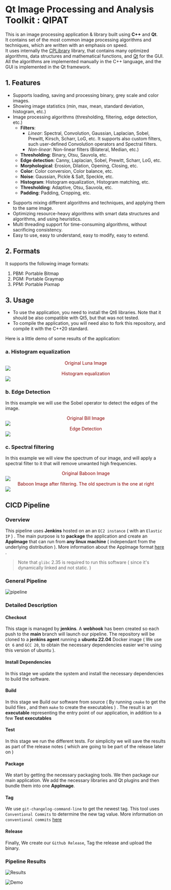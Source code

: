 # Qt Image Processing and Analysis Toolkit : QIPAT

This is an image processing application & library built using **C++** and **Qt**.<br>
It contains  set of the most common image processing algorithms and techniques, which are written with an emphasis on speed.<br>
It uses internally the [CPLibrary](https://www.github.com/ramizouari/CPLibrary) library, that contains many optimized algorithms, data structures and mathematical functions, and [Qt](http://qt.io/) for the GUI.<br>
All the algorithms are implemented manually in the C++ language, and the GUI is implemented in the Qt framework.<br>

## 1. Features

- Supports loading, saving and processing binary, grey scale and color images.
- Showing image statistics (min, max, mean, standard deviation, histogram, etc.)
- Image processing algorithms (thresholding, filtering, edge detection, etc.)
    - **Filters**: 
      - *Linear*: Spectral, Convolution, Gaussian, Laplacian, Sobel, Prewitt, Kirsch, Scharr, LoG, etc. It supports also custom filters, such user-defined Convolution operators and Spectral filters.
      - *Non-linear*: Non-linear filters (Bilateral, Median, etc.)
    - **Thresholding**: Binary, Otsu, Sauvola, etc.
    - **Edge detection**: Canny, Laplacian, Sobel, Prewitt, Scharr, LoG, etc.
    - **Morphological**: Erosion, Dilation, Opening, Closing, etc.
    - **Color**: Color conversion, Color balance, etc.
    - **Noise**: Gaussian, Pickle & Salt, Speckle, etc.
    - **Histogram**: Histogram equalization, Histogram matching, etc.
    - **Thresholding**: Adaptive, Otsu, Sauvola, etc.
    - **Padding**: Padding, Cropping, etc.

<!---    - **Blending**: Alpha blending, Multiply, Add, Subtract, etc.
    - **Geometric**: Affine, Perspective, Rotation, etc. -->
- Supports mixing different algorithms and techniques, and applying them to the same image.
- Optimizing resource-heavy algorithms with smart data structures and algorithms, and using heuristics.
- Multi threading support for time-consuming algorithms, without sacrificing consistency.
- Easy to use, easy to understand, easy to modify, easy to extend.

## 2. Formats

It supports the following image formats:
1. PBM: Portable Bitmap
2. PGM: Portable Graymap
3. PPM: Portable Pixmap

## 3. Usage

- To use the application, you need to install the Qt6 libraries. Note that it should be also compatible with Qt5, but that was not tested.
- To compile the application, you will need also to fork this repository, and compile it with the C++20 standard.

Here is a little demo of some results of the application:

### a. Histogram equalization

<div style="text-align: center;color :darkred">Original Luna Image</div>
<img src="img/DEMO.png">
<div style="text-align: center;color :darkred">Histogram equalization</div>
<img src="img/DEMO2.png">

### b. Edge Detection

In this example we will use the Sobel operator to detect the edges of the image.
<div style="text-align: center;color :darkred">Original Bill Image</div>
<img src="img/DEMO3.png">
<div style="text-align: center;color :darkred">Edge Detection</div>
<img src="img/DEMO4.png">

### c. Spectral filtering

In this example we will view the spectrum of our image, and will apply a spectral filter to it that will remove unwanted high frequencies.
<div style="text-align: center;color :darkred">Original Baboon Image</div>
<img src="img/DEMO5.png">
<div style="text-align: center;color :darkred">Baboon Image after filtering. The old spectrum is the one at right</div>
<img src="img/DEMO6.png">

## CICD Pipeline

### Overview

This pipeline uses **Jenkins** hosted on an an `EC2 instance` ( with an `Elastic IP` ) . The main purpose is to **package** the application and create an **AppImage** that can run from **any linux machine** ( independant from the underlying distribution ). More information about the AppImage format [here](https://appimage.org/) .

> Note that `glibc` 2.35 is required to run this software ( since it's dynamically linked and not static. )


### General Pipeline

![pipeline](./resources/pipeline.png)

### Detailed Description

#### Checkout

This stage is managed by **jenkins**. A **webhook** has been created so each push to the **main** branch will launch our pipeline. The repository will be cloned to a **jenkins agent** running a **ubuntu 22.04** Docker image ( We use `Qt 6` and `GCC 20`, to obtain the necessary dependencies easier we're using this version of ubuntu ).

#### Install Dependencies 

In this stage we update the system and install the necessary dependencies to build the software.


#### Build

In this stage we Build our software from source ( By running `cmake` to get the build files , and then `make` to create the executables ) . The result is an **executable** representing the entry point of our application, in addition to a few **Test executables**

#### Test

In this stage we run the different tests. For simplicity we will save the results as part of the release notes ( which are going to be part of the release later on )


#### Package 

We start by getting the necessary packaging tools. We then package our main application. We add the necessary libraries and Qt plugins and then bundle them into one **AppImage**.

#### Tag

We use `git-changelog-command-line` to get the newest tag. This tool uses `Conventional Commits` to determine the new tag value. More information on `conventional commits` [here](https://www.conventionalcommits.org/)

#### Release 

Finally, We create our `Github Release`, Tag the  release and upload the binary.

### Pipeline Results

![Results](./resources/pipeline-results.png)

![Demo](./resources/demo-working.png)

